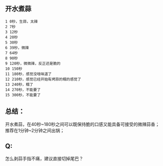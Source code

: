 ## 开水煮蒜
```
1 0秒，生蒜，太辣
2 7秒
3 12秒
4 20秒
5 30秒
6 39秒，微辣
7 64秒
8 90秒
9 120秒，微微辣，反正还是脆的
10 150秒
11 180秒，感觉没啥味道了
12 210秒，感觉已经开始有烤蒜的糯的感觉了
13 240秒，糯了
14 270秒，不能要了
15 300秒，不能要了
```

## 总结：
开水煮蒜，在40秒\~180秒之间可以既保持脆的口感又能具备可接受的微辣蒜香；
推荐在1分钟\~2分钟之间出锅；

## Q:
怎么剥蒜手指不痛，建议直接切掉尾巴？